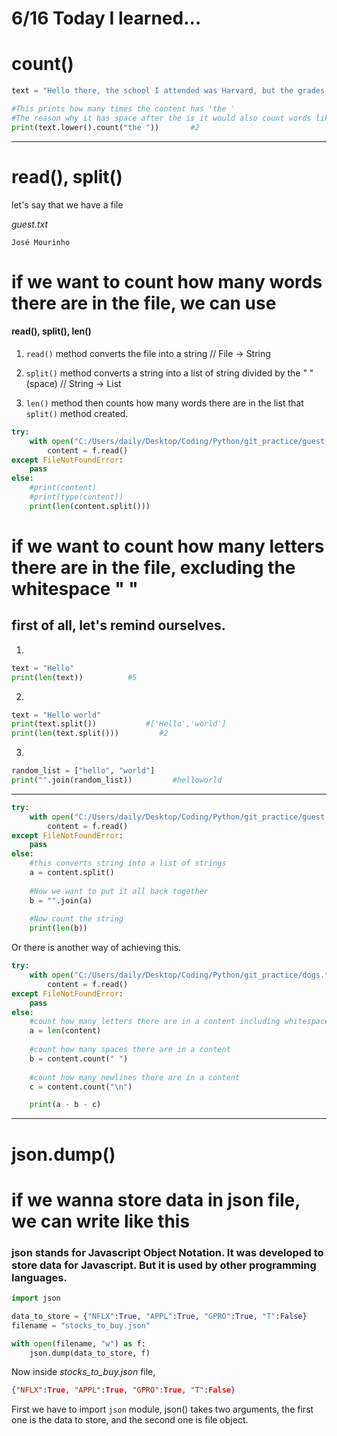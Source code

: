 # 6/16 Today I learned...

# count()
```py
text = "Hello there, the school I attended was Harvard, but the grades were not so good"

#This prints how many times the content has 'the '
#The reason why it has space after the is it would also count words like 'there'
print(text.lower().count("the "))       #2
```
---

# read(), split()

let's say that we have a file 

<em>guest.txt</em>
```
José Mourinho
```
# if we want to count how many words there are in the file, we can use

#### read(), split(), len()

1. `read()` method converts the file into a string                  // File -> String

2. `split()` method converts a string into a list of string divided by the " "(space)             // String -> List

3. `len()` method then counts how many words there are in the list that `split()` method created. 
```py
try:
    with open("C:/Users/daily/Desktop/Coding/Python/git_practice/guest.txt") as f:
        content = f.read()
except FileNotFoundError:
    pass
else:
    #print(content)
    #print(type(content))
    print(len(content.split()))
```
# if we want to count how many letters there are in the file, excluding the whitespace " "

## first of all, let's remind ourselves.

1.
```py
text = "Hello"
print(len(text))          #5
```
2.
```py
text = "Hello world"
print(text.split())           #['Hello','world']
print(len(text.split()))         #2
```
3.
```py
random_list = ["hello", "world"]
print("".join(random_list))         #helloworld
```
---

```py
try:
    with open("C:/Users/daily/Desktop/Coding/Python/git_practice/guest.txt") as f:
        content = f.read()
except FileNotFoundError:
    pass
else:
    #this converts string into a list of strings
    a = content.split()
    
    #Now we want to put it all back together
    b = "".join(a)
    
    #Now count the string
    print(len(b))
```
Or there is another way of achieving this.

```py
try:
    with open("C:/Users/daily/Desktop/Coding/Python/git_practice/dogs.txt") as f:
        content = f.read()
except FileNotFoundError:
    pass
else:
    #count how many letters there are in a content including whitespace and the newline
    a = len(content)
    
    #count how many spaces there are in a content
    b = content.count(" ")
    
    #count how many newlines there are in a content
    c = content.count("\n")

    print(a - b - c)
```
---
# json.dump()

# if we wanna store data in json file, we can write like this

### json stands for Javascript Object Notation. It was developed to store data for Javascript. But it is used by other programming languages.
```py
import json

data_to_store = {"NFLX":True, "APPL":True, "GPRO":True, "T":False}
filename = "stocks_to_buy.json"

with open(filename, "w") as f:
    json.dump(data_to_store, f)
```
Now inside <em>stocks_to_buy.json</em> file,
```json
{"NFLX":True, "APPL":True, "GPRO":True, "T":False}
```
First we have to import `json` module, json() takes two arguments, the first one is the data to store, and the second one is file object.
